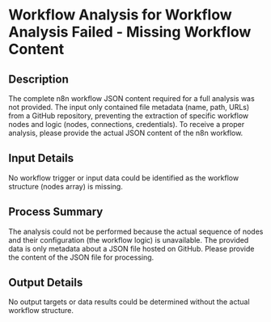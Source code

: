 # Workflow Analysis for Workflow Analysis Failed - Missing Workflow Content

## Description
The complete n8n workflow JSON content required for a full analysis was not provided. The input only contained file metadata (name, path, URLs) from a GitHub repository, preventing the extraction of specific workflow nodes and logic (nodes, connections, credentials). To receive a proper analysis, please provide the actual JSON content of the n8n workflow.

## Input Details
No workflow trigger or input data could be identified as the workflow structure (nodes array) is missing.

## Process Summary
The analysis could not be performed because the actual sequence of nodes and their configuration (the workflow logic) is unavailable. The provided data is only metadata about a JSON file hosted on GitHub. Please provide the content of the JSON file for processing.

## Output Details
No output targets or data results could be determined without the actual workflow structure.
